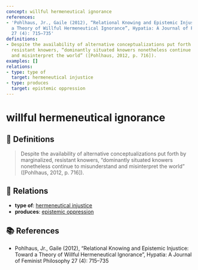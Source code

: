 ```yaml
---
concept: willful hermeneutical ignorance
references:
- 'Pohlhaus, Jr., Gaile (2012), “Relational Knowing and Epistemic Injustice: Toward
  a Theory of Willful Hermeneutical Ignorance”, Hypatia: A Journal of Feminist Philosophy
  27 (4): 715–735'
definitions:
- Despite the availability of alternative conceptualizations put forth by marginalized,
  resistant knowers, “dominantly situated knowers nonetheless continue to misunderstand
  and misinterpret the world” ([Pohlhaus, 2012, p. 716]).
examples: []
relations:
- type: type of
  target: hermeneutical injustice
- type: produces
  target: epistemic oppression
---
```


# willful hermeneutical ignorance

## 📖 Definitions

> Despite the availability of alternative conceptualizations put forth by marginalized, resistant knowers, “dominantly situated knowers nonetheless continue to misunderstand and misinterpret the world” ([Pohlhaus, 2012, p. 716]).

## 🔗 Relations

- **type of**: [hermeneutical injustice](./hermeneutical-injustice.md)
- **produces**: [epistemic oppression](./epistemic-oppression.md)

## 📚 References

- Pohlhaus, Jr., Gaile (2012), “Relational Knowing and Epistemic Injustice: Toward a Theory of Willful Hermeneutical Ignorance”, Hypatia: A Journal of Feminist Philosophy 27 (4): 715–735
